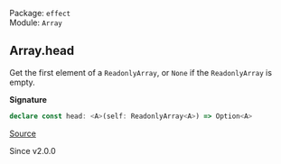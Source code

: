 Package: `effect`<br />
Module: `Array`<br />

## Array.head

Get the first element of a `ReadonlyArray`, or `None` if the `ReadonlyArray` is empty.

**Signature**

```ts
declare const head: <A>(self: ReadonlyArray<A>) => Option<A>
```

[Source](https://github.com/Effect-TS/effect/tree/main/packages/effect/src/Array.ts#L682)

Since v2.0.0